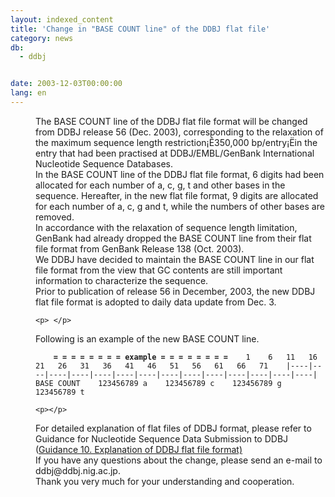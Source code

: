 ```yaml
---
layout: indexed_content
title: 'Change in "BASE COUNT line" of the DDBJ flat file'
category: news
db:
  - ddbj


date: 2003-12-03T00:00:00
lang: en
---
```


<html>
<dd>The BASE COUNT line of the DDBJ flat file format will be changed from DDBJ release 56 (Dec. 2003), corresponding to the relaxation of the maximum sequence length restriction¡Ê350,000 bp/entry¡Ëin the entry that had been practised at DDBJ/EMBL/GenBank International Nucleotide Sequence Databases.<br>
<dd>In the BASE COUNT line of the DDBJ flat file format, 6 digits had been allocated for each number of a, c, g, t and other bases in the sequence. Hereafter, in the new flat file format, 9 digits are allocated for each number of a, c, g and t, while the numbers of other bases are removed.<br>
<dd>In accordance with the relaxation of sequence length limitation, GenBank had already dropped the BASE COUNT line from their flat file format from GenBank Release 138 (Oct. 2003).<br>
<dd>We DDBJ have decided to maintain the BASE COUNT line in our flat file format from the view that GC contents are still important information to characterize the sequence.<br>
<dd>Prior to publication of release 56 in December, 2003, the new DDBJ flat file format is adopted to daily data update from Dec. 3.

    <p> </p>
<dd>Following is an example of the new BASE COUNT line.
    <pre><code>    <b>= = = = = = = = example = = = = = = = =</b>    1    6   11   16   21   26   31   36   41   46   51   56   61   66   71    &#124;----&#124;----&#124;----&#124;----&#124;----&#124;----&#124;----&#124;----&#124;----&#124;----&#124;----&#124;----&#124;----&#124;----&#124;    BASE COUNT    123456789 a    123456789 c    123456789 g    123456789 t</code></pre>

    <p></p>
<dd>For detailed explanation of flat files of DDBJ format, please refer to Guidance for Nucleotide Sequence Data Submission to DDBJ (<a href="/ddbj/flat-file-e.html">Guidance 10. Explanation of DDBJ flat file format)</a><br>
<dd>If you have any questions about the change, please send an e-mail to ddbj@ddbj.nig.ac.jp.<br>
<dd>Thank you very much for your understanding and cooperation.</dd>
</dd>
</dd>
</dd>
</dd>
</dd>
</dd>
</dd>
</dd>
</html>
